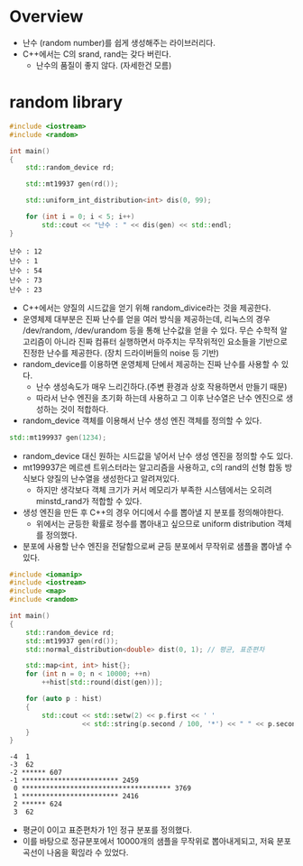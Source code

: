 # Overview
- 난수 (random number)를 쉽게 생성해주는 라이브러리다.
- C++에서는 C의 srand, rand는 갖다 버린다.
  - 난수의 품질이 좋지 않다. (자세한건 모름)

# random library
```cpp
#include <iostream>
#include <random>

int main()
{
    std::random_device rd;

    std::mt19937 gen(rd());

    std::uniform_int_distribution<int> dis(0, 99);

    for (int i = 0; i < 5; i++)
        std::cout << "난수 : " << dis(gen) << std::endl;
}
```

```
난수 : 12
난수 : 1
난수 : 54
난수 : 73
난수 : 23
```
- C++에서는 양질의 시드값을 얻기 위해 random_divice라는 것을 제공한다.
- 운영체제 대부분은 진짜 난수를 얻을 여러 방식을 제공하는데, 리눅스의 경우 /dev/random, /dev/urandom 등을 통해 난수값을 얻을 수 있다. 무슨 수학적 알고리즘이 아니라 진짜 컴퓨터 실행하면서 마주치는 무작위적인 요소들을 기반으로 진정한 난수를 제공한다. (장치 드라이버들의 noise 등 기반)
- random_device를 이용하면 운영체제 단에서 제공하는 진짜 난수를 사용할 수 있다.
  - 난수 생성속도가 매우 느리긴하다.(주변 환경과 상호 작용하면서 만들기 때문)
  - 따라서 난수 엔진을 초기화 하는데 사용하고 그 이후 난수열은 난수 엔진으로 생성하는 것이 적합하다.
- random_device 객체를 이용해서 난수 생성 엔진 객체를 정의할 수 있다.

```cpp
std::mt199937 gen(1234);
```
- random_device 대신 원하는 시드값을 넣어서 난수 생성 엔진을 정의할 수도 있다.
- mt199937은 메르센 트위스터라는 알고리즘을 사용하고, c의 rand의 선형 합동 방식보다 양질의 난수열을 생성한다고 알려져있다.
  - 하지만 생각보다 객체 크기가 커서 메모리가 부족한 시스템에서는 오히려 minstd_rand가 적합할 수 있다.
- 생성 엔진을 만든 후 C++의 경우 어디에서 수를 뽑아낼 지 분포를 정의해야한다.
  - 위에서는 균등한 확률로 정수를 뽑아내고 싶으므로 uniform distribution 객체를 정의했다.
- 분포에 사용할 난수 엔진을 전달함으로써 균등 분포에서 무작위로 샘플을 뽑아낼 수 있다.

```cpp
#include <iomanip>
#include <iostream>
#include <map>
#include <random>

int main()
{
    std::random_device rd;
    std::mt19937 gen(rd());
    std::normal_distribution<double> dist(0, 1); // 평균, 표준편차

    std::map<int, int> hist{};
    for (int n = 0; n < 10000; ++n)
        ++hist[std::round(dist(gen))];

    for (auto p : hist)
    {
        std::cout << std::setw(2) << p.first << ' '
                  << std::string(p.second / 100, '*') << " " << p.second << '\n';
    }
}
```

```
-4  1
-3  62
-2 ****** 607
-1 ************************ 2459
 0 ************************************* 3769
 1 ************************ 2416
 2 ****** 624
 3  62
```
- 평균이 0이고 표준편차가 1인 정규 분포를 정의했다.
- 이를 바탕으로 정규분포에서 10000개의 샘플을 무작위로 뽑아내게되고, 저육 분포 곡선이 나옴을 확읺라 수 있었다.